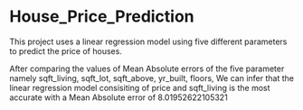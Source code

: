 # House_Price_Prediction
This project uses a linear regression model using five different parameters to predict the price of houses.

After comparing the values of Mean Absolute errors of the five parameter namely sqft_living, sqft_lot, sqft_above, yr_built, floors, 
We can infer that the linear regression model consisiting of price and sqft_living is the most accurate with a Mean Absolute error of 8.01952622105321
